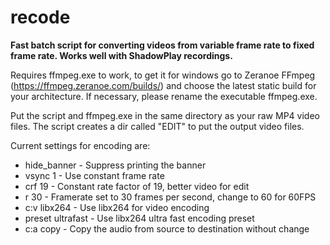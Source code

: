 # recode
**Fast batch script for converting videos from variable frame rate to fixed frame rate.
Works well with ShadowPlay recordings.**

Requires ffmpeg.exe to work, to get it for windows go to Zeranoe FFmpeg (https://ffmpeg.zeranoe.com/builds/) 
and choose the latest static build for your architecture. 
If necessary, please rename the executable ffmpeg.exe.

Put the script and ffmpeg.exe in the same directory as your raw MP4 video files.
The script creates a dir called "EDIT" to put the output video files.

Current settings for encoding are:   
* hide_banner - Suppress printing the banner   
* vsync 1 - Use constant frame rate   
* crf 19 - Constant rate factor of 19, better video for edit   
* r 30 - Framerate set to 30 frames per second, change to 60 for 60FPS   
* c:v libx264 - Use libx264 for video encoding    
* preset ultrafast - Use libx264 ultra fast encoding preset   
* c:a copy - Copy the audio from source to destination without change   

